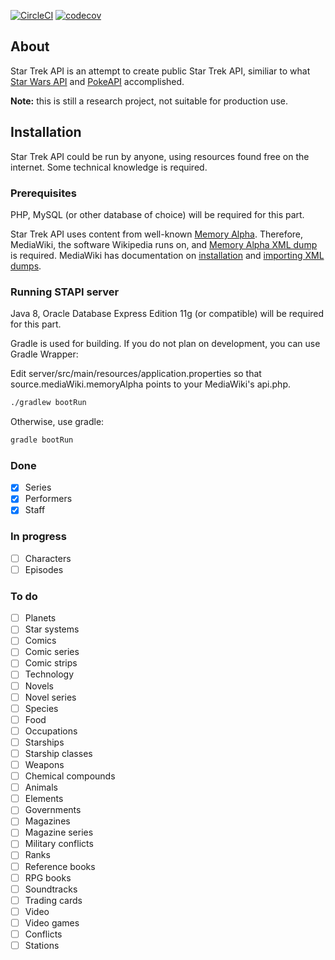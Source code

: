 [![CircleCI](https://circleci.com/gh/cezarykluczynski/stapi.svg?style=svg)](https://circleci.com/gh/cezarykluczynski/stapi)
[![codecov](https://codecov.io/gh/cezarykluczynski/stapi/branch/master/graph/badge.svg)](https://codecov.io/gh/cezarykluczynski/stapi)

## About
Star Trek API is an attempt to create public Star Trek API, similiar to what
[Star Wars API](https://github.com/phalt/swapi) and [PokeAPI](https://github.com/PokeAPI/pokeapi) accomplished.

**Note:** this is still a research project, not suitable for production use.

## Installation
Star Trek API could be run by anyone, using resources found free on the internet. Some technical knowledge is required.

### Prerequisites
PHP, MySQL (or other database of choice) will be required for this part.

Star Trek API uses content from well-known [Memory Alpha](http://memory-alpha.wikia.com/wiki/Portal:Main).
Therefore, MediaWiki, the software Wikipedia runs on, and
[Memory Alpha XML dump](http://memory-alpha.wikia.com/wiki/Special:Statistics) is required. MediaWiki has documentation
on [installation](https://www.mediawiki.org/wiki/Manual:Installation_guide) and
[importing XML dumps](https://www.mediawiki.org/wiki/Manual:Importing_XML_dumps).

### Running STAPI server
Java 8, Oracle Database Express Edition 11g (or compatible) will be required for this part.

Gradle is used for building. If you do not plan on development, you can use Gradle Wrapper:

Edit server/src/main/resources/application.properties so that source.mediaWiki.memoryAlpha points to your MediaWiki's api.php.

```sh
./gradlew bootRun
```

Otherwise, use gradle:

```sh
gradle bootRun
```

### Done
- [x] Series
- [x] Performers
- [x] Staff

### In progress
- [ ] Characters
- [ ] Episodes

### To do
- [ ] Planets
- [ ] Star systems
- [ ] Comics
- [ ] Comic series
- [ ] Comic strips
- [ ] Technology
- [ ] Novels
- [ ] Novel series
- [ ] Species
- [ ] Food
- [ ] Occupations
- [ ] Starships
- [ ] Starship classes
- [ ] Weapons
- [ ] Chemical compounds
- [ ] Animals
- [ ] Elements
- [ ] Governments
- [ ] Magazines
- [ ] Magazine series
- [ ] Military conflicts
- [ ] Ranks
- [ ] Reference books
- [ ] RPG books
- [ ] Soundtracks
- [ ] Trading cards
- [ ] Video
- [ ] Video games
- [ ] Conflicts
- [ ] Stations
